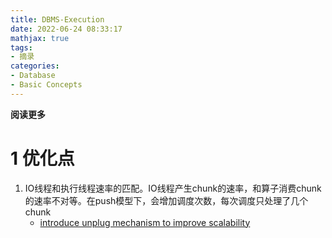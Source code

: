 ```yaml
---
title: DBMS-Execution
date: 2022-06-24 08:33:17
mathjax: true
tags: 
- 摘录
categories: 
- Database
- Basic Concepts
---
```


**阅读更多**

<!--more-->

# 1 优化点

1. IO线程和执行线程速率的匹配。IO线程产生chunk的速率，和算子消费chunk的速率不对等。在push模型下，会增加调度次数，每次调度只处理了几个chunk
    * [introduce unplug mechanism to improve scalability](https://github.com/StarRocks/starrocks/pull/8979)